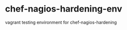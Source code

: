 chef-nagios-hardening-env
=====================

vagrant testing environment for chef-nagios-hardening
